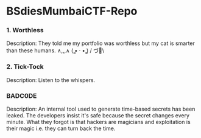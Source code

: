 # BSdiesMumbaiCTF-Repo
### 1. Worthless
Description: They told me my portfolio was worthless but my cat is smarter than these humans.
  ∧,,,∧
( ̳• · • ̳)
/   づ🚩\

### 2. Tick-Tock
Description: Listen to the whispers.

### BADC0DE
Description: An internal tool used to generate time-based secrets has been leaked. The developers insist it's safe because the secret changes every minute. What they forgot is that hackers are magicians and exploitation is their magic i.e. they can turn back the time.
